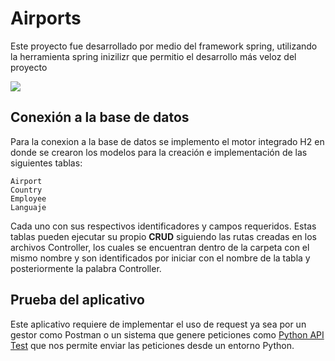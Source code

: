 # Airports
Este proyecto fue desarrollado por medio del framework spring, utilizando la herramienta spring inizilizr que permitio el desarrollo más veloz del proyecto

![](https://download.logo.wine/logo/Spring_Framework/Spring_Framework-Logo.wine.png)

## Conexión a la base de datos
Para la conexion a la base de datos se implemento el motor integrado H2 en donde se crearon los modelos para la creación e implementación de las siguientes tablas:

	Airport
	Country
	Employee
	Languaje

Cada uno con sus respectivos identificadores y campos requeridos.
Estas tablas pueden ejecutar su propio **CRUD** siguiendo las rutas creadas en los archivos Controller, los cuales se encuentran dentro de la carpeta con el mismo nombre y son identificados por iniciar con el nombre de la tabla y posteriormente la palabra Controller.

## Prueba del aplicativo
Este aplicativo requiere de implementar el uso de request ya sea por un gestor como Postman o un sistema que genere peticiones como [Python API Test](https://github.com/Adogamm/python_API_test "Python API Test") que nos permite enviar las peticiones desde un entorno Python.
